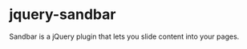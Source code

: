 jquery-sandbar
==============

Sandbar is a jQuery plugin that lets you slide content into your pages.
